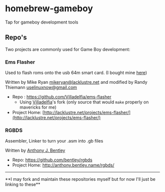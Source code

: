 homebrew-gameboy
================

Tap for gameboy development tools


## Repo's

Two projects are commonly used for Game Boy development:

### Ems Flasher

Used to flash roms onto the usb 64m smart card. (I bought mine [here](http://store.kitsch-bent.com/product/usb-64m-smart-card))

Written by Mike Ryan mikeryan@lacklustre.net and modified by Randy Thiemann uselinuxnow@gmail.com
 - Repo : https://github.com/Villadelfia/ems-flasher
   - Using [Villadelfia](https://github.com/Villadelfia)'s fork (only source that would `make` properly on mavericks for me)
 - Project Home: [http://lacklustre.net/projects/ems-flasher/](http://lacklustre.net/projects/ems-flasher/)


### RGBDS

Assembler, Linker to turn your .asm into .gb files

Written by [Anthony J. Bentley](http://anthony.bentley.name/)
 - Repo: https://github.com/bentley/rgbds
 - Project Home: http://anthony.bentley.name/rgbds/
  
  
  
<hr>
**I may fork and maintain these repositories myself but for now I'll just be linking to these**
